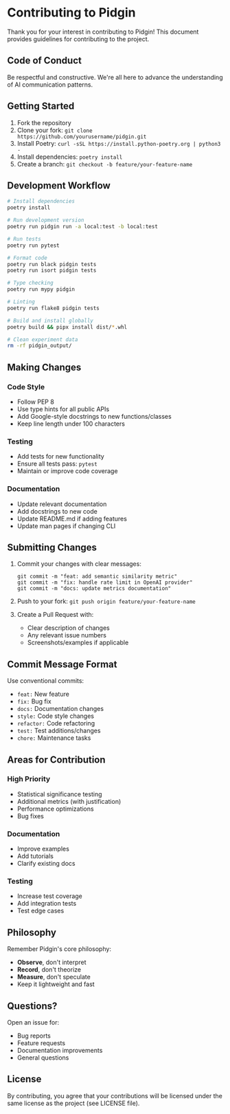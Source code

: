 # Contributing to Pidgin

Thank you for your interest in contributing to Pidgin! This document provides guidelines for contributing to the project.

## Code of Conduct

Be respectful and constructive. We're all here to advance the understanding of AI communication patterns.

## Getting Started

1. Fork the repository
2. Clone your fork: `git clone https://github.com/yourusername/pidgin.git`
3. Install Poetry: `curl -sSL https://install.python-poetry.org | python3 -`
4. Install dependencies: `poetry install`
5. Create a branch: `git checkout -b feature/your-feature-name`

## Development Workflow

```bash
# Install dependencies
poetry install

# Run development version
poetry run pidgin run -a local:test -b local:test

# Run tests
poetry run pytest

# Format code
poetry run black pidgin tests
poetry run isort pidgin tests

# Type checking
poetry run mypy pidgin

# Linting
poetry run flake8 pidgin tests

# Build and install globally
poetry build && pipx install dist/*.whl

# Clean experiment data
rm -rf pidgin_output/
```

## Making Changes

### Code Style
- Follow PEP 8
- Use type hints for all public APIs
- Add Google-style docstrings to new functions/classes
- Keep line length under 100 characters

### Testing
- Add tests for new functionality
- Ensure all tests pass: `pytest`
- Maintain or improve code coverage

### Documentation
- Update relevant documentation
- Add docstrings to new code
- Update README.md if adding features
- Update man pages if changing CLI

## Submitting Changes

1. Commit your changes with clear messages:
   ```
   git commit -m "feat: add semantic similarity metric"
   git commit -m "fix: handle rate limit in OpenAI provider"
   git commit -m "docs: update metrics documentation"
   ```

2. Push to your fork: `git push origin feature/your-feature-name`

3. Create a Pull Request with:
   - Clear description of changes
   - Any relevant issue numbers
   - Screenshots/examples if applicable

## Commit Message Format

Use conventional commits:
- `feat:` New feature
- `fix:` Bug fix
- `docs:` Documentation changes
- `style:` Code style changes
- `refactor:` Code refactoring
- `test:` Test additions/changes
- `chore:` Maintenance tasks

## Areas for Contribution

### High Priority
- Statistical significance testing
- Additional metrics (with justification)
- Performance optimizations
- Bug fixes

### Documentation
- Improve examples
- Add tutorials
- Clarify existing docs

### Testing
- Increase test coverage
- Add integration tests
- Test edge cases

## Philosophy

Remember Pidgin's core philosophy:
- **Observe**, don't interpret
- **Record**, don't theorize
- **Measure**, don't speculate
- Keep it lightweight and fast

## Questions?

Open an issue for:
- Bug reports
- Feature requests
- Documentation improvements
- General questions

## License

By contributing, you agree that your contributions will be licensed under the same license as the project (see LICENSE file).